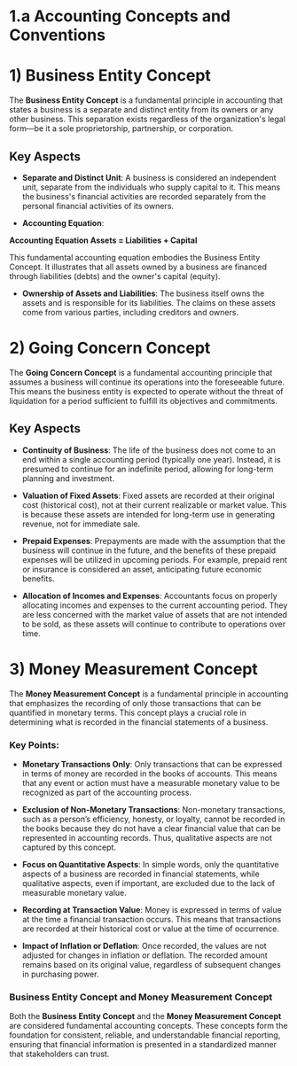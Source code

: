 # 1.a Accounting Concepts and Conventions
# 1) Business Entity Concept

The **Business Entity Concept** is a fundamental principle in accounting that states a business is a separate and distinct entity from its owners or any other business. This separation exists regardless of the organization's legal form—be it a sole proprietorship, partnership, or corporation.

## Key Aspects

- **Separate and Distinct Unit**: A business is considered an independent unit, separate from the individuals who supply capital to it. This means the business's financial activities are recorded separately from the personal financial activities of its owners.

- **Accounting Equation**:

**Accounting Equation Assets = Liabilities + Capital**

  This fundamental accounting equation embodies the Business Entity Concept. It illustrates that all assets owned by a business are financed through liabilities (debts) and the owner's capital (equity).

- **Ownership of Assets and Liabilities**: The business itself owns the assets and is responsible for its liabilities. The claims on these assets come from various parties, including creditors and owners.

# 2) Going Concern Concept

The **Going Concern Concept** is a fundamental accounting principle that assumes a business will continue its operations into the foreseeable future. This means the business entity is expected to operate without the threat of liquidation for a period sufficient to fulfill its objectives and commitments.

## Key Aspects

- **Continuity of Business**: The life of the business does not come to an end within a single accounting period (typically one year). Instead, it is presumed to continue for an indefinite period, allowing for long-term planning and investment.

- **Valuation of Fixed Assets**: Fixed assets are recorded at their original cost (historical cost), not at their current realizable or market value. This is because these assets are intended for long-term use in generating revenue, not for immediate sale.

- **Prepaid Expenses**: Prepayments are made with the assumption that the business will continue in the future, and the benefits of these prepaid expenses will be utilized in upcoming periods. For example, prepaid rent or insurance is considered an asset, anticipating future economic benefits.

- **Allocation of Incomes and Expenses**: Accountants focus on properly allocating incomes and expenses to the current accounting period. They are less concerned with the market value of assets that are not intended to be sold, as these assets will continue to contribute to operations over time.


# 3)  Money Measurement Concept

The **Money Measurement Concept** is a fundamental principle in accounting that emphasizes the recording of only those transactions that can be quantified in monetary terms. This concept plays a crucial role in determining what is recorded in the financial statements of a business.

### Key Points:

- **Monetary Transactions Only**: Only transactions that can be expressed in terms of money are recorded in the books of accounts. This means that any event or action must have a measurable monetary value to be recognized as part of the accounting process.

- **Exclusion of Non-Monetary Transactions**: Non-monetary transactions, such as a person’s efficiency, honesty, or loyalty, cannot be recorded in the books because they do not have a clear financial value that can be represented in accounting records. Thus, qualitative aspects are not captured by this concept.

- **Focus on Quantitative Aspects**: In simple words, only the quantitative aspects of a business are recorded in financial statements, while qualitative aspects, even if important, are excluded due to the lack of measurable monetary value.

- **Recording at Transaction Value**: Money is expressed in terms of value at the time a financial transaction occurs. This means that transactions are recorded at their historical cost or value at the time of occurrence.

- **Impact of Inflation or Deflation**: Once recorded, the values are not adjusted for changes in inflation or deflation. The recorded amount remains based on its original value, regardless of subsequent changes in purchasing power.

### Business Entity Concept and Money Measurement Concept

Both the **Business Entity Concept** and the **Money Measurement Concept** are considered fundamental accounting concepts. These concepts form the foundation for consistent, reliable, and understandable financial reporting, ensuring that financial information is presented in a standardized manner that stakeholders can trust.




